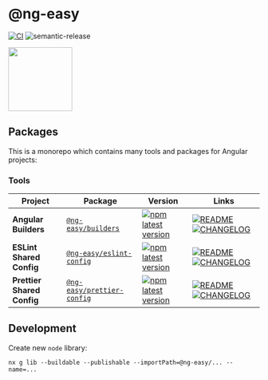 # @ng-easy

[![CI](https://github.com/ng-easy/platform/actions/workflows/ci.yml/badge.svg)](https://github.com/ng-easy/platform/actions/workflows/ci.yml)
![semantic-release](https://img.shields.io/badge/%20%20%F0%9F%93%A6%F0%9F%9A%80-semantic--release-e10079.svg)

<img src="https://raw.githubusercontent.com/ng-easy/platform/master/assets/icon-512x512.png" width="128">

## Packages

This is a monorepo which contains many tools and packages for Angular projects:

### Tools

| Project                    | Package                                                                          | Version                                                                                                                                           | Links                                                                                                                                                                                               |
| -------------------------- | -------------------------------------------------------------------------------- | ------------------------------------------------------------------------------------------------------------------------------------------------- | --------------------------------------------------------------------------------------------------------------------------------------------------------------------------------------------------- |
| **Angular Builders**       | [`@ng-easy/builders`](https://npmjs.com/package/@ng-easy/builders)               | [![npm latest version](https://img.shields.io/npm/v/@ng-easy/builders/latest.svg)](https://www.npmjs.com/package/@ng-easy/builders)               | [![README](https://img.shields.io/badge/README--green.svg)](/libs/builders/README.md) [![CHANGELOG](https://img.shields.io/badge/CHANGELOG--orange.svg)](/libs/builders/CHANGELOG.md)               |
| **ESLint Shared Config**   | [`@ng-easy/eslint-config`](https://npmjs.com/package/@ng-easy/eslint-config)     | [![npm latest version](https://img.shields.io/npm/v/@ng-easy/eslint-config/latest.svg)](https://www.npmjs.com/package/@ng-easy/eslint-config)     | [![README](https://img.shields.io/badge/README--green.svg)](/libs/eslint-config/README.md) [![CHANGELOG](https://img.shields.io/badge/CHANGELOG--orange.svg)](/libs/eslint-config/CHANGELOG.md)     |
| **Prettier Shared Config** | [`@ng-easy/prettier-config`](https://npmjs.com/package/@ng-easy/prettier-config) | [![npm latest version](https://img.shields.io/npm/v/@ng-easy/prettier-config/latest.svg)](https://www.npmjs.com/package/@ng-easy/prettier-config) | [![README](https://img.shields.io/badge/README--green.svg)](/libs/prettier-config/README.md) [![CHANGELOG](https://img.shields.io/badge/CHANGELOG--orange.svg)](/libs/prettier-config/CHANGELOG.md) |

## Development

Create new `node` library:

```shell
nx g lib --buildable --publishable --importPath=@ng-easy/... --name=...
```
